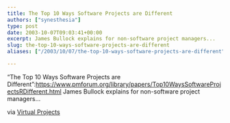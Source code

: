 ```yaml
---
title: The Top 10 Ways Software Projects are Different
authors: ["synesthesia"]
type: post
date: 2003-10-07T09:03:41+00:00
excerpt: James Bullock explains for non-software project managers...
slug: the-top-10-ways-software-projects-are-different 
aliases: ["/2003/10/07/the-top-10-ways-software-projects-are-different"]

---
```

&#8220;The Top 10 Ways Software Projects are Different&#8221;:https://www.pmforum.org/library/papers/Top10WaysSoftwareProjectsRDifferent.html James Bullock explains for non-software project managers&#8230;
  
via [Virtual Projects][1]

 [1]: https://www.vrtprj.com/weblog/
